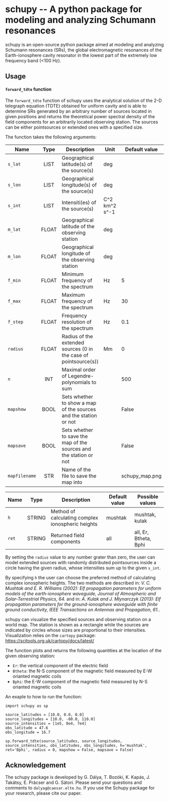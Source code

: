 # schupy -- A python package for modeling and analyzing Schumann resonances

schupy is an open-source python package aimed at modeling and analyzing Schumann resonances (SRs), the global electromagnetic resonances of the Earth-ionosphere cavity resonator in the lowest part of the extremely low frequency band (<100 Hz).

## Usage

#### `forward_tdte` function
The `forward_tdte` function of schupy uses the analytical solution of the 2-D telegraph equation (TDTE) obtained for uniform cavity and is able to determine SRs generated by an arbitrary number of sources located in given positions and returns the theoretical power spectral density of the field components for an arbitrarily located observing station. The sources can be either pointsources or extended ones with a specified size.

The function takes the following arguments:

| Name        | Type           | Description  |  Unit | Default value |
| ------------- |:-------------:| ------------- | ------------ |  ---------- |
| `s_lat` | LIST | Geographical latitude(s) of the source(s) | deg |
| `s_lon` | LIST | Geographical longitude(s) of the source(s) | deg |
| `s_int` | LIST | Intensiti(es) of the source(s) | C^2 km^2 s^-1 |
| `m_lat` | FLOAT | Geographical latitude of the observing station | deg |
| `m_lon` | FLOAT | Geographical longitude of the observing station | deg |
| `f_min` | FLOAT | Minimum frequency of the spectrum | Hz | 5 |
| `f_max` | FLOAT | Maximum frequency of the spectrum | Hz | 30 |
| `f_step` | FLOAT | Frequency resolution of the spectrum | Hz | 0.1 |
| `radius` | FLOAT | Radius of the extended sources (0 in the case of pointsource(s)) | Mm | 0 |
| `n` | INT | Maximal order of Legendre-polynomials to sum |  | 500 |
| `mapshow` | BOOL | Sets whether to show a map of the sources and the station or not |  | False |
| `mapsave` | BOOL | Sets whether to save the map of the sources and the station or not |  | False |
| `mapfilename` | STR | Name of the file to save the map into |  | schupy_map.png

| Name        | Type           | Description  |  Default value | Possible values |
| ------------- |:-------------:| ------------- | ------------ |  ---------- |
| `h` | STRING | Method of calculating complex ionospheric heights | mushtak | mushtak, kulak |
| `ret` | STRING | Returned field components | all | all, Er, Btheta, Bphi |

By setting the `radius` value to any number grater than zero, the user can model extended sources with randomly distributed pointsources inside a circle having the given radius, whose intensities sum up to the given `s_int`.

By specifying `h` the user can choose the preferred method of calculating complex ionospheric heights. The two methods are described in:
*V. C. Mushtak and E. R. Williams (2002): Elf propagation parameters for uniform models of the earth-ionosphere waveguide, Journal of Atmospheric and Solar-Terrestrial Physics, 64.*
and in: 
*A. Kulak and J. Mlynarczyk (2013): Elf propagation parameters for the ground-ionosphere waveguide with finite ground conductivity, IEEE Transactions on Antennas and Propagation, 61.*.

schupy can visualize the specified sources and observing station on a world map. The station is shown as a rectangle while the sources are indicated by circles whose sizes are proportional to their intensities. Visualization relies on the `cartopy` package: https://scitools.org.uk/cartopy/docs/latest/

The function plots and returns the following quantities at the location of the given observing station:
 - `Er`: the vertical component of the electric field
 - `Btheta`: the N-S component of the magnetic field measured by E-W orianted magnetic coils 
 - `Bphi`: the E-W component of the magnetic field measured by N-S orianted magnetic coils

 
An exaple to how to run the function:
~~~~
import schupy as sp

source_latitudes = [10.0, 0.0, 0.0]
source_longitudes = [10.0, -80.0, 110.0]
source_intensities = [1e5, 8e4, 7e4]
obs_latitude = 47.6
obs_longitude = 16.7

sp.forward_tdte(source_latitudes, source_longitudes, source_intensities, obs_latitudes, obs_longitudes, h='mushtak', ret='Bphi', radius = 0, mapshow = False, mapsave = False)
~~~~
 


## Acknowledgement

The schupy package is developed by G. Dálya, T. Bozóki, K. Kapás, J. Takátsy, E. Prácser and G. Sátori. Please send your questions and comments to `dalyag@caesar.elte.hu`. If you use the Schupy package for your research, please cite our paper.

